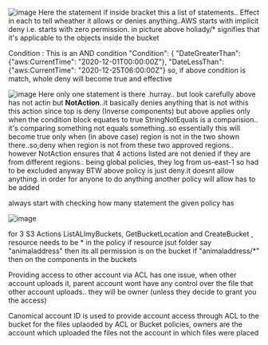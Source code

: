 ![image](https://user-images.githubusercontent.com/24499265/128815003-f831333b-3362-4799-9406-98a7ffeadee2.png)
Here the statement if inside bracket this a list of statements.. Effect in each to tell wheather it allows or denies anything..AWS starts with implicit deny
i.e. starts with zero permission.
in picture above holiady/* signifies that it's applicable to the objects inside the bucket

Condition : This is an AND condition "Condition": {
            "DateGreaterThan": {"aws:CurrentTime": "2020-12-01T00:00:00Z"},
            "DateLessThan": {"aws:CurrentTime": "2020-12-25T06:00:00Z"}
so, if above condition is match, whole deny will become true and effective

![image](https://user-images.githubusercontent.com/24499265/128816111-16d18ac9-9f11-4e95-8a63-b504feb49f16.png)
Here only one statement is there .hurray.. but look carefully
above has not actin but **NotAction**..it basically denies anything that is not withis this action since top is deny (Inverse components)
but above applies only when the condition block equates to true
StringNotEquals is a comparision.. it's  comparing something not equals something..so essentially this will become true only when (in above case) region is not in the two shown there..so,deny when region is not from these two approved regions.. however NotAction ensures that 4 actions listed are not denied if they are from different regions.. being global policies, they log from us-east-1 so had to be excluded anyway
BTW above policy is just deny.it doesnt allow anything. in order for anyone to do anything another policy will allow has to be added

always start with checking how many statement the given policy has

![image](https://user-images.githubusercontent.com/24499265/128817835-fd9dfc6c-de78-44bf-a136-c1f54ca78a5a.png)

for 3 S3 Actions ListALlmyBuckets, GetBucketLocation and CreateBucket , resource needs to be * in the policy 
if resource jsut folder say "animaladdress" then its all permission is on the bucket if "animaladdress/*" then on the components in the buckets

Providing access to other account via ACL has one issue, when other account uploads it, parent account wont have any control over the file that other account uploads.. they will be owner (unless they decide to grant you the access)

Canomical account ID is used to provide account access through ACL to the bucket
for the files uplaoded by ACL or Bucket policies, owners are the account which uploaded the files not the account in which files were placed
